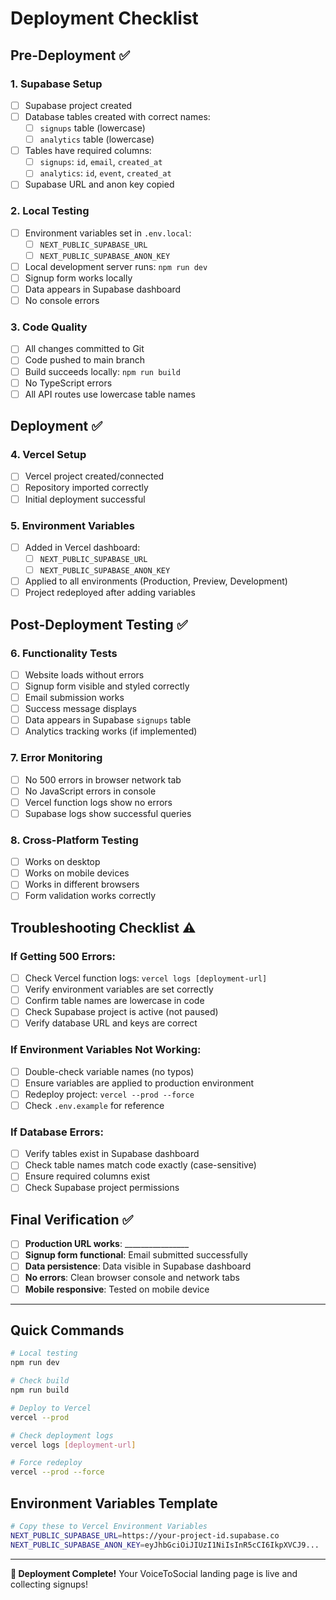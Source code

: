 # Deployment Checklist

## Pre-Deployment ✅

### 1. Supabase Setup
- [ ] Supabase project created
- [ ] Database tables created with correct names:
  - [ ] `signups` table (lowercase)
  - [ ] `analytics` table (lowercase)
- [ ] Tables have required columns:
  - [ ] `signups`: `id`, `email`, `created_at`
  - [ ] `analytics`: `id`, `event`, `created_at`
- [ ] Supabase URL and anon key copied

### 2. Local Testing
- [ ] Environment variables set in `.env.local`:
  - [ ] `NEXT_PUBLIC_SUPABASE_URL`
  - [ ] `NEXT_PUBLIC_SUPABASE_ANON_KEY`
- [ ] Local development server runs: `npm run dev`
- [ ] Signup form works locally
- [ ] Data appears in Supabase dashboard
- [ ] No console errors

### 3. Code Quality
- [ ] All changes committed to Git
- [ ] Code pushed to main branch
- [ ] Build succeeds locally: `npm run build`
- [ ] No TypeScript errors
- [ ] All API routes use lowercase table names

## Deployment ✅

### 4. Vercel Setup
- [ ] Vercel project created/connected
- [ ] Repository imported correctly
- [ ] Initial deployment successful

### 5. Environment Variables
- [ ] Added in Vercel dashboard:
  - [ ] `NEXT_PUBLIC_SUPABASE_URL`
  - [ ] `NEXT_PUBLIC_SUPABASE_ANON_KEY`
- [ ] Applied to all environments (Production, Preview, Development)
- [ ] Project redeployed after adding variables

## Post-Deployment Testing ✅

### 6. Functionality Tests
- [ ] Website loads without errors
- [ ] Signup form visible and styled correctly
- [ ] Email submission works
- [ ] Success message displays
- [ ] Data appears in Supabase `signups` table
- [ ] Analytics tracking works (if implemented)

### 7. Error Monitoring
- [ ] No 500 errors in browser network tab
- [ ] No JavaScript errors in console
- [ ] Vercel function logs show no errors
- [ ] Supabase logs show successful queries

### 8. Cross-Platform Testing
- [ ] Works on desktop
- [ ] Works on mobile devices
- [ ] Works in different browsers
- [ ] Form validation works correctly

## Troubleshooting Checklist ⚠️

### If Getting 500 Errors:
- [ ] Check Vercel function logs: `vercel logs [deployment-url]`
- [ ] Verify environment variables are set correctly
- [ ] Confirm table names are lowercase in code
- [ ] Check Supabase project is active (not paused)
- [ ] Verify database URL and keys are correct

### If Environment Variables Not Working:
- [ ] Double-check variable names (no typos)
- [ ] Ensure variables are applied to production environment
- [ ] Redeploy project: `vercel --prod --force`
- [ ] Check `.env.example` for reference

### If Database Errors:
- [ ] Verify tables exist in Supabase dashboard
- [ ] Check table names match code exactly (case-sensitive)
- [ ] Ensure required columns exist
- [ ] Check Supabase project permissions

## Final Verification ✅

- [ ] **Production URL works**: ________________
- [ ] **Signup form functional**: Email submitted successfully
- [ ] **Data persistence**: Data visible in Supabase dashboard
- [ ] **No errors**: Clean browser console and network tabs
- [ ] **Mobile responsive**: Tested on mobile device

---

## Quick Commands

```bash
# Local testing
npm run dev

# Check build
npm run build

# Deploy to Vercel
vercel --prod

# Check deployment logs
vercel logs [deployment-url]

# Force redeploy
vercel --prod --force
```

## Environment Variables Template

```bash
# Copy these to Vercel Environment Variables
NEXT_PUBLIC_SUPABASE_URL=https://your-project-id.supabase.co
NEXT_PUBLIC_SUPABASE_ANON_KEY=eyJhbGciOiJIUzI1NiIsInR5cCI6IkpXVCJ9...
```

---

**🎉 Deployment Complete!** Your VoiceToSocial landing page is live and collecting signups! 